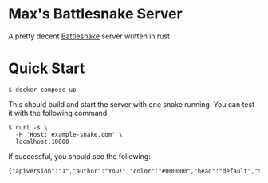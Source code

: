 # Max's Battlesnake Server

A pretty decent [Battlesnake](https://play.battlesnake.com/) server written in rust.

# Quick Start

```
$ docker-compose up
```

This should build and start the server with one snake running. You can test it with the following command:

```
$ curl -s \
  -H 'Host: example-snake.com' \
  localhost:10000
```

If successful, you should see the following:

```
{"apiversion":"1","author":"You!","color":"#000000","head":"default","tail":"default","version":"0.1.0"}
```
